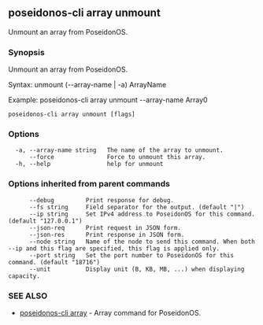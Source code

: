 ## poseidonos-cli array unmount

Unmount an array from PoseidonOS.

### Synopsis


Unmount an array from PoseidonOS.

Syntax:
	unmount (--array-name | -a) ArrayName

Example: 
	poseidonos-cli array unmount --array-name Array0
          

```
poseidonos-cli array unmount [flags]
```

### Options

```
  -a, --array-name string   The name of the array to unmount.
      --force               Force to unmount this array.
  -h, --help                help for unmount
```

### Options inherited from parent commands

```
      --debug         Print response for debug.
      --fs string     Field separator for the output. (default "|")
      --ip string     Set IPv4 address to PoseidonOS for this command. (default "127.0.0.1")
      --json-req      Print request in JSON form.
      --json-res      Print response in JSON form.
      --node string   Name of the node to send this command. When both --ip and this flag are specified, this flag is applied only.
      --port string   Set the port number to PoseidonOS for this command. (default "18716")
      --unit          Display unit (B, KB, MB, ...) when displaying capacity.
```

### SEE ALSO

* [poseidonos-cli array](poseidonos-cli_array.md)	 - Array command for PoseidonOS.

